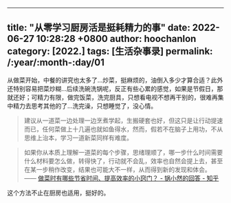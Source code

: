 
---
title: "从零学习厨房活是挺耗精力的事"
date: 2022-06-27 10:28:28 +0800
author: hoochanlon
category: [2022.]
tags: [生活杂事录]
permalink: /:year/:month-:day/01
---

从做菜开始，中餐的讲究也太多了...炒菜，挺麻烦的，油倒入多少才算合适？此外还特别容易把菜炒糊...后续洗碗洗锅呢，反正有些心累的感觉，如果是节假日，那就还好；可精力有限，做完饭菜，洗完厨具，只想看电视不想再干别的，很难再集中精力去思考其他的了...洗完澡，只想睡觉了，没心情。

<!-- more -->

> 建议从一道菜一边处理一边烹煮学起，生搬硬套也好，但这只是让行动提速而已，任何菜做上十几遍也就如鱼得水，然而，假若不在脑子上用功，不从思维上治本，学习一道新菜同样有难度。

> 如果你从本质上理解一道菜的每个步骤，思绪理顺了，哪一步什么时间需要什么材料要怎么做，转得快了，行动就不会乱，效率也自然会提上去，甚至在某一步稍作改变，结果也可能大不一样，从而得到新的发现和体会。 —— [做菜时有哪些节省时间、提高效率的小窍门？ - 锅小然的回答 - 知乎](https://www.zhihu.com/question/31978268/answer/618495126)

这个方法不止在厨房也适用，挺好的。